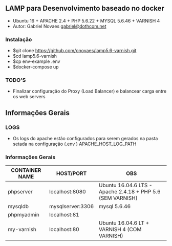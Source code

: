 ## LAMP para Desenvolvimento baseado no docker 

- Ubuntu 16 + APACHE 2.4 + PHP 5.6.22 + MYSQL 5.6.46 + VARNISH 4
- Autor: Gabriel Novaes <gabriel@dothcom.net>

### Instalação
- $git clone https://github.com/onovaes/lamp5.6-varnish.git
- $cd lamp5.6-varnish
- $cp env-example .env
- $docker-compose up

### TODO'S
- Finalizar configuração do Proxy (Load Balancer) e balancear carga entre os web servers





## Informações Gerais

### LOGS
- Os logs do apache estão configurados para serem gerados na pasta setada na configuração (.env ) APACHE_HOST_LOG_PATH


### Informações Gerais

| CONTAINER NAME | HOST/PORT          | OBS                                                         |
| -------------- | ------------------ | ----------------------------------------------------------- |
| phpserver      | localhost:8080     | Ubuntu 16.04.6 LTS - Apache 2.4.18 + PHP 5.6 (SEM VARNISH)  |
| mysqldb        | mysqlserver:3306   | mysql 5.6.46                                                |
| phpmyadmin     | localhost:81       |                                                             |
| my-varnish     | localhost:80       | Ubuntu 16.04.6 LT + VARNISH 4 (COM VARNISH)                 |
